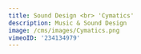 ```yaml
---
title: Sound Design <br> 'Cymatics'
description: Music & Sound Design
image: /cms/images/Cymatics.png
vimeoID: '234134979'
---
```




